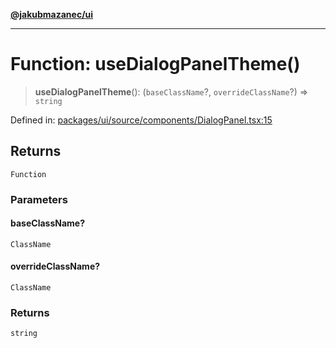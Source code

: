 [**@jakubmazanec/ui**](../README.md)

---

# Function: useDialogPanelTheme()

> **useDialogPanelTheme**(): (`baseClassName`?, `overrideClassName`?) => `string`

Defined in:
[packages/ui/source/components/DialogPanel.tsx:15](https://github.com/jakubmazanec/tools/blob/76a9140b954a789a6120dd2126b179ec0180d7e9/packages/ui/source/components/DialogPanel.tsx#L15)

## Returns

`Function`

### Parameters

#### baseClassName?

`ClassName`

#### overrideClassName?

`ClassName`

### Returns

`string`
